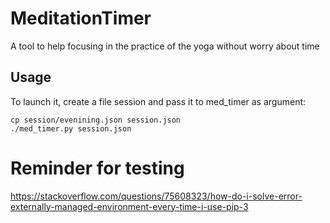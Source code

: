 # MeditationTimer
A tool to help focusing in the practice of the yoga without worry about time

## Usage
To launch it, create a file session and pass it to med_timer as argument:
```
cp session/evenining.json session.json
./med_timer.py session.json
```

# Reminder for testing
https://stackoverflow.com/questions/75608323/how-do-i-solve-error-externally-managed-environment-every-time-i-use-pip-3
